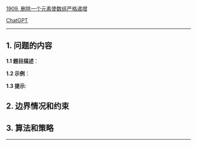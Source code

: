 [1909. 删除一个元素使数组严格递增](https://leetcode.cn/problems/remove-one-element-to-make-the-array-strictly-increasing)

[ChatGPT](https://chat.openai.com/g/g-GsMNEr76r-c-master)

---

## 1. 问题的内容
**1.1 题目描述**：

**1.2 示例**：

**1.3 提示**:

## 2. 边界情况和约束


## 3. 算法和策略

---
